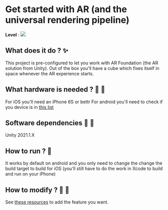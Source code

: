 # Get started with AR (and the universal rendering pipeline)

**Level** : ![](https://img.shields.io/badge/Level-Beginner-brightgreen)

## What does it do ? ✨

This project is pre-configured to let you work with AR Foundation (the AR solution from Unity).
Out of the box you'll have a cube which fixes itself in space whenever the AR experience starts.

## What hardware is needed ? 💾 🔌

For iOS you'll need an iPhone 6S or bettr
For android you'll need to check if you device is in [this list](https://developers.google.com/ar/devices)

## Software dependencies 🌈 📂

Unity 2021.1.X

## How to run ? 🚀

It works by default on android and you only need to change the change the build target to build for iOS (you'll still have to do the work in Xcode to build and run on your iPhone)

## How to modify ? 🔩 🔨

See [these resources](https://www.notion.so/Unity-AR-e4273bd89fd145a780d42e3c517bbd65) to add the feature you want.
